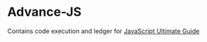 # Advance-JS
 Contains code execution and ledger for [JavaScript Ultimate Guide](https://www.udemy.com/course/the-learn-javascript-course/)
